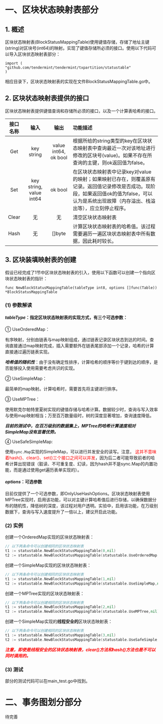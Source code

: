 # 一、区块状态映射表部分
## 1. 概述
区块状态映射表(BlockStatusMappingTable)使用键值存储，存储了地址主键(string)对区块号(int64)的映射。实现了键值存储所必须的接口。使用以下代码可以导入区块状态映射表部分：
```
import (
"github.com/tendermint/tendermint/txpartition/statustable"
)
```
相应目录下，区块状态映射表的实现在文件BlockStatusMappingTable.go中。
## 2. 区块状态映射表提供的接口
区块状态映射表提供键值查询和存储所必须的接口，以及一个计算表哈希的接口。

|接口名称|  输入  |输出|功能描述|
|:-----:|:-----------:|:--:|:-----|
|Get|key string| value int64, ok bool|根据所给的string类型的key在区块状态映射表中查询最近一次对该地址进行修改的区块号(value)。如果不存在所查询的主键，则ok返回值为false。
|Set|key string, value int64|ok  bool|在区块状态映射表中记录key对value的映射；如果映射已存在，则覆盖原有记录。返回值记录修改是否成功。现阶段，如果返回值ok的值为false，可以认为是系统出现故障（内存溢出、栈溢出等），应立刻停止程序。
|Clear| 无|无|清空区块状态映射表
|Hash|无|[]byte|计算区块状态映射表的哈希值。该过程需要遍历一遍区块状态映射表中所有数据，因此耗时较长。

## 3. 区块装填映射表的创建
假设已经完成了1节中区块状态映射表的引入，使用以下函数可以创建一个指向区块状态映射表的指针：

`func NewBlockStatusMappingTable(tableType int8, options []func(Table)) *BlockStatusMappingTable`

### (1) 参数解读
#### ***tableType***：指定区块状态映射表的实现方式，有三个可选参数：

①  UseOrderedMap：

有序映射，分别由链表与map映射组成，通过链表记录区块状态到达的时间。查询直接通过map映射完成，插入需要额外在链表尾部添加一个记录，哈希的计算直接通过遍历链表实现。

***哈希值的随机性***：由于没有确定性排序，计算哈希的顺序等价于键到达的顺序，是否能够投入使用需要考虑共识的实现。

②  UseSimpleMap：

最简单的map映射。计算哈希时，需要首先将主键进行排序。

③  UseMPTree：

使用默克尔帕特里夏树实现的键值存储与哈希计算。数据较少时，查询与写入效率与使用map映射相当；万至百万数量级时，树的深度显著增加，查询速度降低。

***目前的测试中，在百万级别的数据集上，MPTree的哈希计算速度相对SimpleMap没有显著优势。***

④ UseSafeSimpleMap:

使用`sync.Map`实现的SimpleMap，可以进行并发安全的读写。注意，<font color="Red"> 这并不意味着hash()、clear()、set()三个接口之间可以并发</font>，因为后二者可能导致前者的哈希计算出现错误（脏读、不可重复度、幻读，因为hash并不是sync.Map的内置功能，而是通过使用get遍历表单实现的）。

#### ***options***：可选参数

目前仅提供了一个可选参数，即OnlyUseHashOptions。区块状态映射表使用MPTree实现时，启用该功能，可以对主键计算哈希值后进行存储，以确保数据分布的随机性，降低树的深度，该过程对用户透明。实验中，启用该功能，在万级别数据下，查询与写入速度提升了一倍以上，建议开启此功能。

### (2) 实例
创建一个OrderedMap实现的区块状态映射表：

```go
// 以下两条命令可以创建相同的区块状态映射表
t1 := statustable.NewBlockStatusMappingTable(0,nil)
t2 := statustable.NewBlockStatusMappingTable(statustable.UseOrderedMap,nil)
```
创建一个SimpleMap实现的区块状态映射表：
```go
// 以下两条命令可以创建相同的区块状态映射表
t1 := statustable.NewBlockStatusMappingTable(1,nil)
t2 := statustable.NewBlockStatusMappingTable(statustable.UseSimpleMap,nil)
```
创建一个MPTree实现的区块状态映射表：
```go
// 以下两条命令可以创建相同的区块状态映射表
t1 := statustable.NewBlockStatusMappingTable(2,nil)
t2 := statustable.NewBlockStatusMappingTable(statustable.UseMPTree,nil)
```
创建一个SimpleMap实现的**线程安全的**区块状态映射表：
```go
// 以下两条命令可以创建相同的区块状态映射表
t1 := statustable.NewBlockStatusMappingTable(3,nil)
t2 := statustable.NewBlockStatusMappingTable(statustable.UseSafeSimple,nil)
```
***<font color="Red">注意，即使是线程安全的区块状态映射表，clear()方法和hash()方法也是不可以同时调用的。</font>***
### (3) 测试

部分的测试代码可以在main_test.go中找到。

# 二、事务图划分部分

待完善

